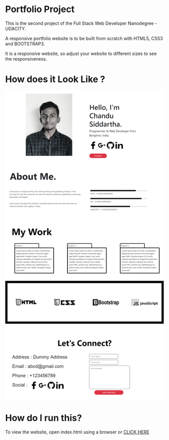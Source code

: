 # Portfolio Project

This is the second project of the Full Stack Web Developer Nanodegree - UDACITY. 

A responsive portfolio website is to be built from scratch with HTML5, CSS3 and BOOTSTRAP3. 

It is a responsive website, so adjust your website to different sizes to see the responsiveness. 

# How does it Look Like ?

![alt text](https://github.com/siddartha19/portfolio/blob/master/image/portfoilo1.png)


# How do I run this?

To view the website, open index.html using a browser or [CLICK HERE](https://siddartha19.github.io/portfolio/)



